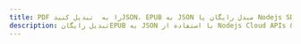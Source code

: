 ---title: PDF را به  تبدیل کنیدJSON، EPUB به JSON مبدل رایگان یا Nodejs SDKdescription: تبدیل رایگانEPUB به JSON با استفاده از Nodejs Cloud APIs & SDK همچنین اسناد PDF را در Cloud ایجاد، ویرایش و رندر کنید.---
